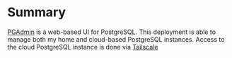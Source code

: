 # Summary
[PGAdmin](https://github.com/pgadmin-org/pgadmin4) is a web-based UI for PostgreSQL. This deployment is able to manage both my home and cloud-based PostgreSQL instances. Access to the cloud PostgreSQL instance is done via [Tailscale](/manifests/network/tailscale)